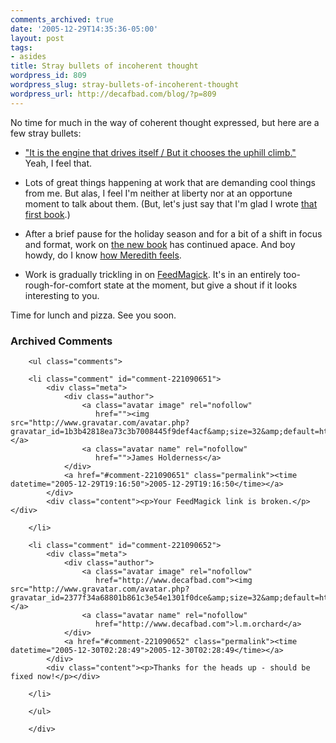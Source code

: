 ```yaml
---
comments_archived: true
date: '2005-12-29T14:35:36-05:00'
layout: post
tags:
- asides
title: Stray bullets of incoherent thought
wordpress_id: 809
wordpress_slug: stray-bullets-of-incoherent-thought
wordpress_url: http://decafbad.com/blog/?p=809
---
```

No time for much in the way of coherent thought expressed, but here are a few stray bullets:

* ["It is the engine that drives itself / But it chooses the uphill climb."][ly]  
  Yeah, I feel that.

* Lots of great things happening at work that are demanding cool things from me.  But alas, I feel I'm neither at liberty nor at an opportune moment to talk about them.  (But, let's just say that I'm glad I wrote [that first book][book1].)

* After a brief pause for the holiday season and for a bit of a shift in focus and format, work on [the new book][book] has continued apace.  And boy howdy, do I know [how Meredith feels][she].

* Work is gradually trickling in on [FeedMagick][fm].  It's in an entirely too-rough-for-comfort state at the moment, but give a shout if it looks interesting to you.

Time for lunch and pizza.  See you soon.

[ly]: http://www.2112.net/powerwindows/CPlyrics.htm#cttc
[book]: http://decafbad.com/blog/2005/12/14/hacking-delicious-is-a-real-book
[book1]: http://decafbad.com/blog/2005/10/28/how-to-hack-rss-and-atom-feeds
[she]: http://meredith.wolfwater.com/wordpress/index.php/2005/12/28/the-book-progress-report/
[fm]: http://decafbad.com/trac/wiki/FeedMagick

<div id="comments" class="comments archived-comments">
            <h3>Archived Comments</h3>
            
        <ul class="comments">
            
        <li class="comment" id="comment-221090651">
            <div class="meta">
                <div class="author">
                    <a class="avatar image" rel="nofollow" 
                       href=""><img src="http://www.gravatar.com/avatar.php?gravatar_id=1b3b42818ea73c3b7008445f9def4acf&amp;size=32&amp;default=http://mediacdn.disqus.com/1320279820/images/noavatar32.png"/></a>
                    <a class="avatar name" rel="nofollow" 
                       href="">James Holderness</a>
                </div>
                <a href="#comment-221090651" class="permalink"><time datetime="2005-12-29T19:16:50">2005-12-29T19:16:50</time></a>
            </div>
            <div class="content"><p>Your FeedMagick link is broken.</p></div>
            
        </li>
    
        <li class="comment" id="comment-221090652">
            <div class="meta">
                <div class="author">
                    <a class="avatar image" rel="nofollow" 
                       href="http://www.decafbad.com"><img src="http://www.gravatar.com/avatar.php?gravatar_id=2377f34a68801b861c3e54e1301f0dce&amp;size=32&amp;default=http://mediacdn.disqus.com/1320279820/images/noavatar32.png"/></a>
                    <a class="avatar name" rel="nofollow" 
                       href="http://www.decafbad.com">l.m.orchard</a>
                </div>
                <a href="#comment-221090652" class="permalink"><time datetime="2005-12-30T02:28:49">2005-12-30T02:28:49</time></a>
            </div>
            <div class="content"><p>Thanks for the heads up - should be fixed now!</p></div>
            
        </li>
    
        </ul>
    
        </div>
    